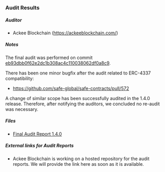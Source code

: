 ### Audit Results

##### Auditor

-   Ackee Blockchain (https://ackeeblockchain.com/)

##### Notes

The final audit was performed on commit [eb93dbb0f62e2dc1b308ac4c110038062df0a8c9](https://github.com/safe-global/safe-contracts/tree/eb93dbb0f62e2dc1b308ac4c110038062df0a8c9).

There has been one minor bugfix after the audit related to ERC-4337 compatibility:

-   https://github.com/safe-global/safe-contracts/pull/572

A change of similar scope has been successfully audited in the 1.4.0 release. Therefore, after notifying the auditors, we concluded no re-audit was necessary.

##### Files

-   [Final Audit Report 1.4.0](Safe_Audit_Report_1_4_0.pdf)

##### External links for Audit Reports

-   Ackee Blockchain is working on a hosted repository for the audit reports. We will provide the link here as soon as it is available.
